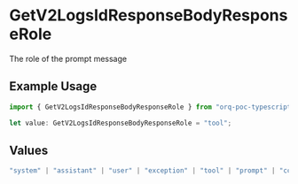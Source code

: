 # GetV2LogsIdResponseBodyResponseRole

The role of the prompt message

## Example Usage

```typescript
import { GetV2LogsIdResponseBodyResponseRole } from "orq-poc-typescript-multi-env-version/models/operations";

let value: GetV2LogsIdResponseBodyResponseRole = "tool";
```

## Values

```typescript
"system" | "assistant" | "user" | "exception" | "tool" | "prompt" | "correction" | "expected_output"
```